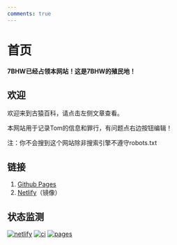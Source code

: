```yaml
---
comments: true
---
```


# 首页


**7BHW已经占领本网站！这是7BHW的殖民地！**

## 欢迎

欢迎来到古猿百科，请点击左侧文章查看。

本网站用于记录Tom的信息和罪行，有问题点右边按钮编辑！

注：你不会搜到这个网站除非搜索引擎不遵守robots.txt

## 链接

1. [Github Pages](https://lyz0603.github.io/)
2. [Netlify](https://tom-wiki.netlify.app/)（镜像）

## 状态监测

[![netlify](https://api.netlify.com/api/v1/badges/f4219cb3-e2bf-4a9f-90de-bee57d10e0c3/deploy-status)](https://app.netlify.com/sites/tom-wiki/deploys)
[![ci](https://github.com/lyz0603/lyz0603.github.io/actions/workflows/ci.yml/badge.svg)](https://github.com/lyz0603/lyz0603.github.io/actions/workflows/ci.yml)
[![pages](https://github.com/lyz0603/lyz0603.github.io/actions/workflows/dynamic/pages/pages-build-deployment/badge.svg)](https://github.com/lyz0603/lyz0603.github.io/actions/workflows/pages/pages-build-deployment)
